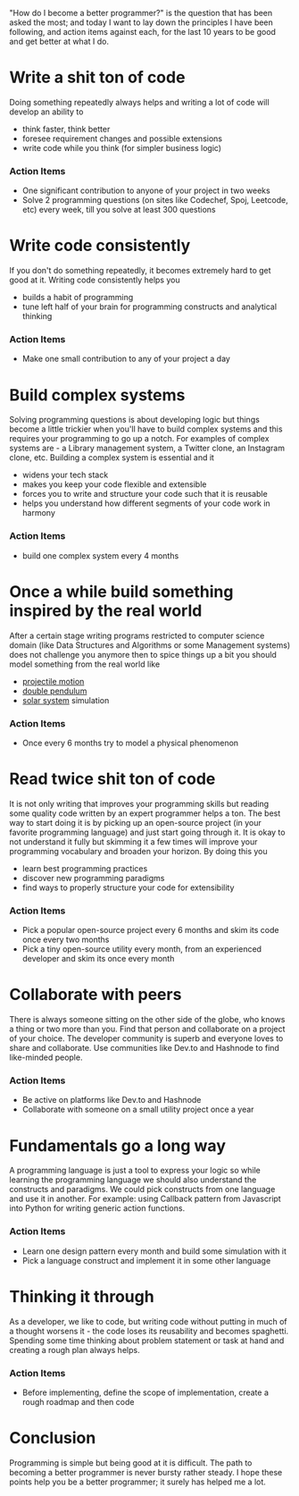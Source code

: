 "How do I become a better programmer?" is the question that has been asked the most; and today I want to lay down the principles I have been following, and action items against each, for the last 10 years to be good and get better at what I do.

# Write a shit ton of code
Doing something repeatedly always helps and writing a lot of code will develop an ability to

 - think faster, think better
 - foresee requirement changes and possible extensions
 - write code while you think (for simpler business logic)

### Action Items

 - One significant contribution to anyone of your project in two weeks
 - Solve 2 programming questions (on sites like Codechef, Spoj, Leetcode, etc) every week, till you solve at least 300 questions

# Write code consistently
If you don't do something repeatedly, it becomes extremely hard to get good at it. Writing code consistently helps you

 - builds a habit of programming
 - tune left half of your brain for programming constructs and analytical thinking

### Action Items

 - Make one small contribution to any of your project a day

# Build complex systems
Solving programming questions is about developing logic but things become a little trickier when you'll have to build complex systems and this requires your programming to go up a notch. For examples of complex systems are - a Library management system, a Twitter clone, an Instagram clone, etc. Building a complex system is essential and it

 - widens your tech stack
 - makes you keep your code flexible and extensible
 - forces you to write and structure your code such that it is reusable
 - helps you understand how different segments of your code work in harmony

### Action Items

 - build one complex system every 4 months

# Once a while build something inspired by the real world
After a certain stage writing programs restricted to computer science domain (like Data Structures and Algorithms or some Management systems) does not challenge you anymore then to spice things up a bit you should model something from the real world like

  - [projectile motion](https://en.wikipedia.org/wiki/Projectile_motion)
  - [double pendulum](https://en.wikipedia.org/wiki/Double_pendulum)
  - [solar system](https://en.wikipedia.org/wiki/Numerical_model_of_the_Solar_System) simulation

### Action Items

 - Once every 6 months try to model a physical phenomenon

# Read twice shit ton of code
It is not only writing that improves your programming skills but reading some quality code written by an expert programmer helps a ton. The best way to start doing it is by picking up an open-source project (in your favorite programming language) and just start going through it. It is okay to not understand it fully but skimming it a few times will improve your programming vocabulary and broaden your horizon. By doing this you

 - learn best programming practices
 - discover new programming paradigms
 - find ways to properly structure your code for extensibility

### Action Items

 - Pick a popular open-source project every 6 months and skim its code once every two months
 - Pick a tiny open-source utility every month, from an experienced developer and skim its once every month

# Collaborate with peers
There is always someone sitting on the other side of the globe, who knows a thing or two more than you. Find that person and collaborate on a project of your choice. The developer community is superb and everyone loves to share and collaborate. Use communities like Dev.to and Hashnode to find like-minded people.

### Action Items

 - Be active on platforms like Dev.to and Hashnode
 - Collaborate with someone on a small utility project once a year

# Fundamentals go a long way
A programming language is just a tool to express your logic so while learning the programming language we should also understand the constructs and paradigms. We could pick constructs from one language and use it in another. For example: using Callback pattern from Javascript into Python for writing generic action functions.

### Action Items

 - Learn one design pattern every month and build some simulation with it
 - Pick a language construct and implement it in some other language

# Thinking it through
As a developer, we like to code, but writing code without putting in much of a thought worsens it - the code loses its reusability and becomes spaghetti. Spending some time thinking about problem statement or task at hand and creating a rough plan always helps.

### Action Items

 - Before implementing, define the scope of implementation, create a rough roadmap and then code

# Conclusion
Programming is simple but being good at it is difficult. The path to becoming a better programmer is never bursty rather steady. I hope these points help you be a better programmer; it surely has helped me a lot.
